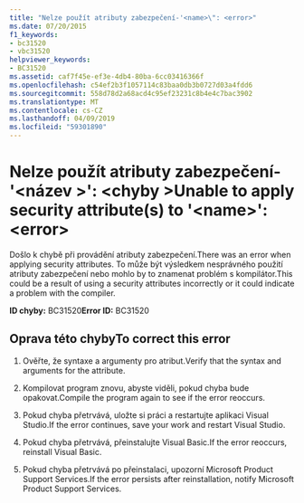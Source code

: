 ```yaml
---
title: "Nelze použít atributy zabezpečení-'<name>\": <error>"
ms.date: 07/20/2015
f1_keywords:
- bc31520
- vbc31520
helpviewer_keywords:
- BC31520
ms.assetid: caf7f45e-ef3e-4db4-80ba-6cc03416366f
ms.openlocfilehash: c54ef2b3f1057114c83baa0db3b0727d03a4fdd6
ms.sourcegitcommit: 558d78d2a68acd4c95ef23231c8b4e4c7bac3902
ms.translationtype: MT
ms.contentlocale: cs-CZ
ms.lasthandoff: 04/09/2019
ms.locfileid: "59301890"
---
```

# <a name="unable-to-apply-security-attributes-to-name-error"></a><span data-ttu-id="668d7-102">Nelze použít atributy zabezpečení-'\<název >': \<chyby ></span><span class="sxs-lookup"><span data-stu-id="668d7-102">Unable to apply security attribute(s) to '\<name>': \<error></span></span>
<span data-ttu-id="668d7-103">Došlo k chybě při provádění atributy zabezpečení.</span><span class="sxs-lookup"><span data-stu-id="668d7-103">There was an error when applying security attributes.</span></span> <span data-ttu-id="668d7-104">To může být výsledkem nesprávného použití atributy zabezpečení nebo mohlo by to znamenat problém s kompilátor.</span><span class="sxs-lookup"><span data-stu-id="668d7-104">This could be a result of using a security attributes incorrectly or it could indicate a problem with the compiler.</span></span>  
  
 <span data-ttu-id="668d7-105">**ID chyby:** BC31520</span><span class="sxs-lookup"><span data-stu-id="668d7-105">**Error ID:** BC31520</span></span>  
  
## <a name="to-correct-this-error"></a><span data-ttu-id="668d7-106">Oprava této chyby</span><span class="sxs-lookup"><span data-stu-id="668d7-106">To correct this error</span></span>  
  
1. <span data-ttu-id="668d7-107">Ověřte, že syntaxe a argumenty pro atribut.</span><span class="sxs-lookup"><span data-stu-id="668d7-107">Verify that the syntax and arguments for the attribute.</span></span>  
  
2. <span data-ttu-id="668d7-108">Kompilovat program znovu, abyste viděli, pokud chyba bude opakovat.</span><span class="sxs-lookup"><span data-stu-id="668d7-108">Compile the program again to see if the error reoccurs.</span></span>  
  
3. <span data-ttu-id="668d7-109">Pokud chyba přetrvává, uložte si práci a restartujte aplikaci Visual Studio.</span><span class="sxs-lookup"><span data-stu-id="668d7-109">If the error continues, save your work and restart Visual Studio.</span></span>  
  
4. <span data-ttu-id="668d7-110">Pokud chyba přetrvává, přeinstalujte Visual Basic.</span><span class="sxs-lookup"><span data-stu-id="668d7-110">If the error reoccurs, reinstall Visual Basic.</span></span>  
  
5. <span data-ttu-id="668d7-111">Pokud chyba přetrvává po přeinstalaci, upozorní Microsoft Product Support Services.</span><span class="sxs-lookup"><span data-stu-id="668d7-111">If the error persists after reinstallation, notify Microsoft Product Support Services.</span></span>  
